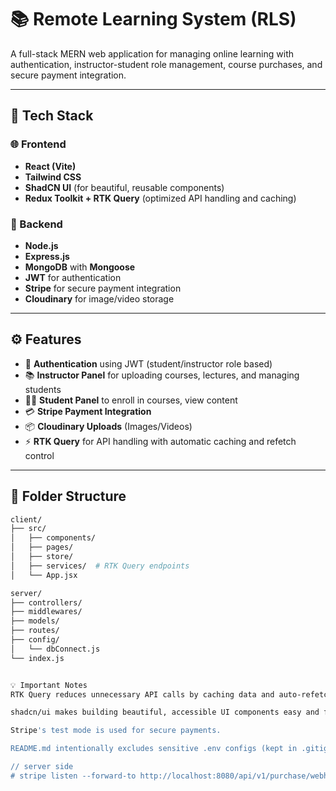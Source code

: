 

# 📚 Remote Learning System (RLS)

A full-stack MERN web application for managing online learning with authentication, instructor-student role management, course purchases, and secure payment integration.

---

## 🚀 Tech Stack

### 🌐 Frontend
- **React (Vite)**
- **Tailwind CSS**
- **ShadCN UI** (for beautiful, reusable components)
- **Redux Toolkit + RTK Query** (optimized API handling and caching)

### 🔐 Backend
- **Node.js**
- **Express.js**
- **MongoDB** with **Mongoose**
- **JWT** for authentication
- **Stripe** for secure payment integration
- **Cloudinary** for image/video storage

---

## ⚙️ Features

- 🔐 **Authentication** using JWT (student/instructor role based)
- 📚 **Instructor Panel** for uploading courses, lectures, and managing students
- 🧑‍🎓 **Student Panel** to enroll in courses, view content
- 💳 **Stripe Payment Integration**
- 📦 **Cloudinary Uploads** (Images/Videos)
- ⚡ **RTK Query** for API handling with automatic caching and refetch control

---

## 📁 Folder Structure

```bash
client/
├── src/
│   ├── components/
│   ├── pages/
│   ├── store/
│   ├── services/  # RTK Query endpoints
│   └── App.jsx

server/
├── controllers/
├── middlewares/
├── models/
├── routes/
├── config/
│   └── dbConnect.js
└── index.js


💡 Important Notes
RTK Query reduces unnecessary API calls by caching data and auto-refetching only when needed.

shadcn/ui makes building beautiful, accessible UI components easy and fast.

Stripe's test mode is used for secure payments.

README.md intentionally excludes sensitive .env configs (kept in .gitignore).

// server side
# stripe listen --forward-to http://localhost:8080/api/v1/purchase/webhook
